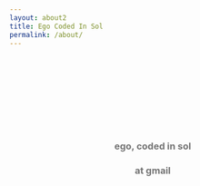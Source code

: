 ```yaml
---
layout: about2
title: Ego Coded In Sol
permalink: /about/
---
```

<h3 style="text-align:center;opacity:0.6;margin-top:10em;margin-left:-0em">ego, coded in sol</h3>
<h3 style="text-align:center;opacity:0.6;margin-left:0em;">at gmail</h3>
